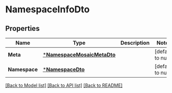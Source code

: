 # NamespaceInfoDto

## Properties
Name | Type | Description | Notes
------------ | ------------- | ------------- | -------------
**Meta** | [***NamespaceMosaicMetaDto**](NamespaceMosaicMetaDto.md) |  | [default to null]
**Namespace** | [***NamespaceDto**](NamespaceDto.md) |  | [default to null]

[[Back to Model list]](../README.md#documentation-for-models) [[Back to API list]](../README.md#documentation-for-api-endpoints) [[Back to README]](../README.md)


